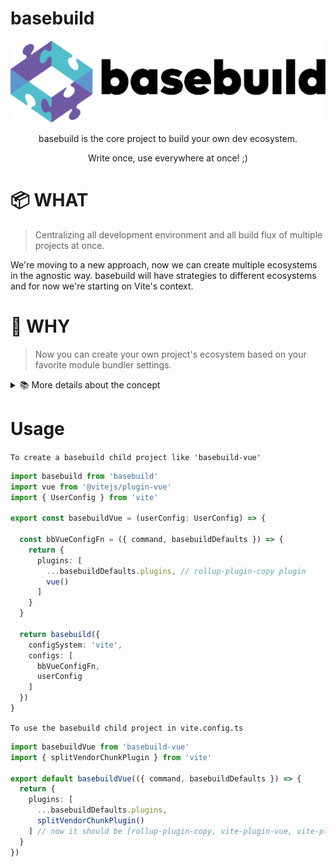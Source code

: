 # basebuild
![logo](src/assets/logo/logo.png)
<p align="center">basebuild is the core project to build your own dev ecosystem.</p>
<p align="center">Write once, use everywhere at once! ;)</p>

# 📦 WHAT
> Centralizing all development environment and all build flux of multiple projects at once.

We're moving to a new approach, now we can create multiple ecosystems in the agnostic way.
basebuild will have strategies to different ecosystems and for now we're starting on Vite's context.

# 🧐 WHY
> Now you can create your own project's ecosystem based on your favorite module bundler settings.

<details>
  <summary>📚 More details about the concept</summary>
  <p>
    Now we can move to the future on the fly. On the past road, we've past through Gulp's scripts as main resource to create a dev server and build system replicable, but module bundlers have been created and emerged in a surprising and dominant way as the most powerful frontend tool to evolve the present using future core features by loaders, plugins and etc.

So, we cannot guess how the future will be like, but we can be resilient with it. The basebuild's core module now have the mission to adapt configurations to different ecosystems of module bundlers in the recursive way and by different layers.

So this way you can create your own project's ecosystem based on your favorite module bundler settings.


**This means that you can create a node package centralizing all development environment and all build flux of multiple projects**

Some direct basebuildfieds projects will be created for open source community on Vite's ecosystem:
* basebuild-web-extensions: Focus to develop browsers extensions (Mainly Chrome Extensions)
* basebuild-angular: Full rewrite of old package to Vite's system and Angular's apps development.
* basebuild-vue: Focus to develop Vue.js apps

This is limitless, so let's see what the community can do.
  </p>
</details>

# Usage
`To create a basebuild child project like 'basebuild-vue'`
```typescript
import basebuild from 'basebuild'
import vue from '@vitejs/plugin-vue'
import { UserConfig } from 'vite'

export const basebuildVue = (userConfig: UserConfig) => {

  const bbVueConfigFn = ({ command, basebuildDefaults }) => {
    return {
      plugins: [
        ...basebuildDefaults.plugins, // rollup-plugin-copy plugin
        vue()
      ]
    }
  }

  return basebuild({
    configSystem: 'vite',
    configs: [
      bbVueConfigFn,
      userConfig
    ]
  })
}
```

`To use the basebuild child project in vite.config.ts`
```typescript
import basebuildVue from 'basebuild-vue'
import { splitVendorChunkPlugin } from 'vite'

export default basebuildVue(({ command, basebuildDefaults }) => {
  return {
    plugins: [
      ...basebuildDefaults.plugins,
      splitVendorChunkPlugin()
    ] // now it should be [rollup-plugin-copy, vite-plugin-vue, vite-plugin-split-vendor-chunk]
  }
})
```